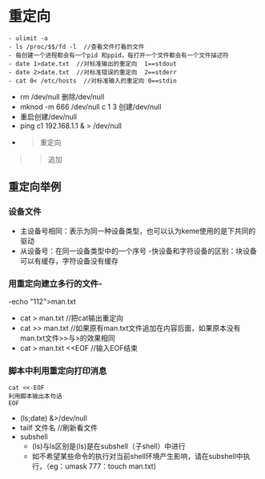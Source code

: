 # 重定向
```
- ulimit -a 
- ls /proc/$$/fd -l  //查看文件打看的文件
- 每创建一个进程都会有一个pid 和ppid，每打开一个文件都会有一个文件描述符
- date 1>date.txt  //对标准输出的重定向  1==stdout
- date 2>date.txt  //对标准错误的重定向  2==stderr
- cat 0< /etc/hosts  //对标准输入的重定向 0==stdin
```
- rm /dev/null     删除/dev/null
- mknod -m 666 /dev/null c 1 3    创建/dev/null
- 重启创建/dev/null
- ping c1 192.168.1.1 & > /dev/null
- >重定向
 >>追加
## 重定向举例
### 设备文件
- 主设备号相同：表示为同一种设备类型，也可以认为keme使用的是下共同的驱动
- 从设备号：在同一设备类型中的一个序号
-快设备和字符设备的区别：块设备可以有缓存，字符设备没有缓存

### 用重定向建立多行的文件-
-echo "112">man.txt
- cat > man.txt   //把cat输出重定向
- cat >> man.txt  //如果原有man.txt文件追加在内容后面，如果原本没有man.txt文件>>与>的效果相同
- cat > man.txt <<EOF   //输入EOF结束

### 脚本中利用重定向打印消息
```
cat <<-EOF
利用脚本输出本句话
EOF
```
- (ls;date) &>/dev/null
- tailf 文件名    //刷新看文件
- subshell
  - (ls)与ls区别是(ls)是在subshell（子shell）中进行
  - 如不希望某些命令的执行对当前shell环境产生影响，请在subshell中执行，（eg：umask 777：touch man.txt)

